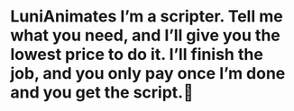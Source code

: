 # LuniAnimates I’m a scripter. Tell me what you need, and I’ll give you the lowest price to do it. I’ll finish the job, and you only pay once I’m done and you get the script.🌲
